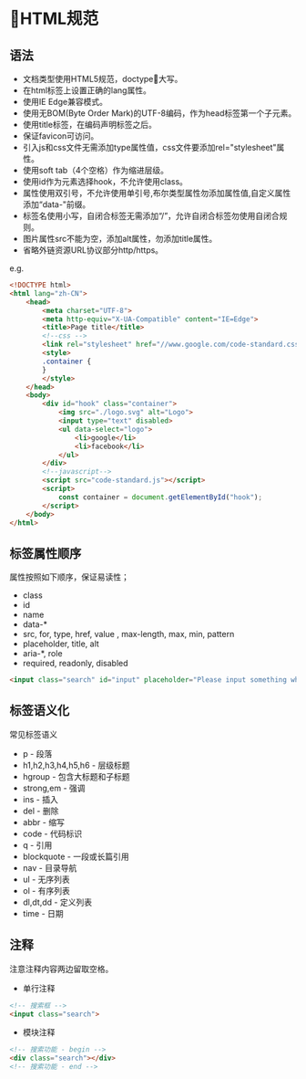 # HTML规范

## 语法
- 文档类型使用HTML5规范，doctype大写。
- 在html标签上设置正确的lang属性。
- 使用IE Edge兼容模式。
- 使用无BOM(Byte Order Mark)的UTF-8编码，作为head标签第一个子元素。
- 使用title标签，在编码声明标签之后。
- 保证favicon可访问。
- 引入js和css文件无需添加type属性值，css文件要添加rel="stylesheet"属性。
- 使用soft tab（4个空格）作为缩进层级。
- 使用id作为元素选择hook，不允许使用class。
- 属性使用双引号，不允许使用单引号,布尔类型属性勿添加属性值,自定义属性添加“data-"前缀。
- 标签名使用小写，自闭合标签无需添加“/”，允许自闭合标签勿使用自闭合规则。
- 图片属性src不能为空，添加alt属性，勿添加title属性。
- 省略外链资源URL协议部分http/https。

e.g.
```html
<!DOCTYPE html>
<html lang="zh-CN">
    <head>
        <meta charset="UTF-8">
        <meta http-equiv="X-UA-Compatible" content="IE=Edge">
        <title>Page title</title>
        <!--css -->
        <link rel="stylesheet" href="//www.google.com/code-standard.css">
        <style>
        .container {
        }
        </style>
    </head>
    <body>
        <div id="hook" class="container">
            <img src="./logo.svg" alt="Logo">
            <input type="text" disabled>
            <ul data-select="logo">
                <li>google</li>
                <li>facebook</li>
            </ul>
        </div>
        <!--javascript-->
        <script src="code-standard.js"></script>
        <script>
            const container = document.getElementById("hook");
        </script>
    </body>
</html>
```

## 标签属性顺序

属性按照如下顺序，保证易读性；

- class
- id
- name
- data-*
- src, for, type, href, value , max-length, max, min, pattern
- placeholder, title, alt
- aria-*, role
- required, readonly, disabled

```html
<input class="search" id="input" placeholder="Please input something what you want to know." required>
```

## 标签语义化
常见标签语义

- p - 段落
- h1,h2,h3,h4,h5,h6 - 层级标题
- hgroup - 包含大标题和子标题
- strong,em - 强调
- ins - 插入
- del - 删除
- abbr - 缩写
- code - 代码标识
- q - 引用
- blockquote - 一段或长篇引用
- nav - 目录导航
- ul - 无序列表
- ol - 有序列表
- dl,dt,dd - 定义列表
- time - 日期

## 注释

注意注释内容两边留取空格。

- 单行注释

```html
<!-- 搜索框 -->
<input class="search">
```
- 模块注释

```html
<!-- 搜索功能 - begin -->
<div class="search"></div>
<!-- 搜索功能 - end -->
```